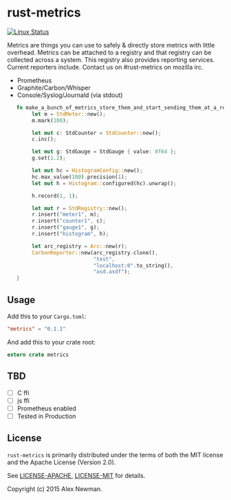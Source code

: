# rust-metrics
[![Linux Status](https://travis-ci.org/posix4e/rust-metrics.svg?branch=master)](https://travis-ci.org/posix4e/rust-metrics)


Metrics are things you can use to safely & directly store metrics with little overhead. Metrics
can be attached to a registry and that registry can be collected across a system. This registry
also provides reporting services. Current reporters include. Contact us on #rust-metrics on mozilla irc.

- Prometheus
- Graphite/Carbon/Whisper
- Console/Syslog/Journald (via stdout)

```rust
   fn make_a_bunch_of_metrics_store_them_and_start_sending_them_at_a_regular_interval_to_graphite/carbon() {
        let m = StdMeter::new();
        m.mark(100);

        let mut c: StdCounter = StdCounter::new();
        c.inc();

        let mut g: StdGauge = StdGauge { value: 0f64 };
        g.set(1.2);

        let mut hc = HistogramConfig::new();
        hc.max_value(100).precision(1);
        let mut h = Histogram::configured(hc).unwrap();

        h.record(1, 1);

        let mut r = StdRegistry::new();
        r.insert("meter1", m);
        r.insert("counter1", c);
        r.insert("gauge1", g);
        r.insert("histogram", h);

        let arc_registry = Arc::new(r);
        CarbonReporter::new(arc_registry.clone(),
                            "test",
                            "localhost:0".to_string(),
                            "asd.asdf");
   }
```

## Usage


Add this to your `Cargo.toml`:

```toml
"metrics" = "0.1.1"
```

And add this to your crate root:

```rust
extern crate metrics
```

## TBD

- [ ] C ffi
- [ ] js ffi
- [ ] Prometheus enabled
- [ ] Tested in Production

## License

`rust-metrics` is primarily distributed under the terms of both the MIT license and the
Apache License (Version 2.0).

See [LICENSE-APACHE](LICENSE-APACHE), [LICENSE-MIT](LICENSE-MIT) for details.

Copyright (c) 2015 Alex Newman.
